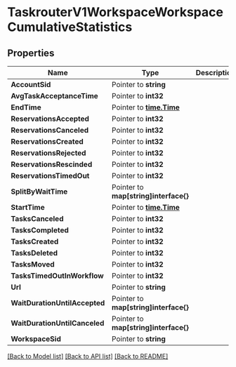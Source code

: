 # TaskrouterV1WorkspaceWorkspaceCumulativeStatistics

## Properties

Name | Type | Description | Notes
------------ | ------------- | ------------- | -------------
**AccountSid** | Pointer to **string** |  |
**AvgTaskAcceptanceTime** | Pointer to **int32** |  |
**EndTime** | Pointer to [**time.Time**](time.Time.md) |  |
**ReservationsAccepted** | Pointer to **int32** |  |
**ReservationsCanceled** | Pointer to **int32** |  |
**ReservationsCreated** | Pointer to **int32** |  |
**ReservationsRejected** | Pointer to **int32** |  |
**ReservationsRescinded** | Pointer to **int32** |  |
**ReservationsTimedOut** | Pointer to **int32** |  |
**SplitByWaitTime** | Pointer to **map[string]interface{}** |  |
**StartTime** | Pointer to [**time.Time**](time.Time.md) |  |
**TasksCanceled** | Pointer to **int32** |  |
**TasksCompleted** | Pointer to **int32** |  |
**TasksCreated** | Pointer to **int32** |  |
**TasksDeleted** | Pointer to **int32** |  |
**TasksMoved** | Pointer to **int32** |  |
**TasksTimedOutInWorkflow** | Pointer to **int32** |  |
**Url** | Pointer to **string** |  |
**WaitDurationUntilAccepted** | Pointer to **map[string]interface{}** |  |
**WaitDurationUntilCanceled** | Pointer to **map[string]interface{}** |  |
**WorkspaceSid** | Pointer to **string** |  |

[[Back to Model list]](../README.md#documentation-for-models) [[Back to API list]](../README.md#documentation-for-api-endpoints) [[Back to README]](../README.md)


